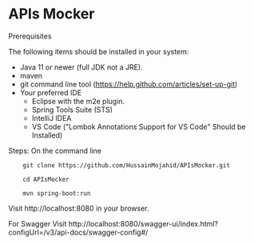 # APIs Mocker

Prerequisites

The following items should be installed in your system:
* Java 11 or newer (full JDK not a JRE).
* maven
* git command line tool (https://help.github.com/articles/set-up-git)
* Your preferred IDE
  * Eclipse with the m2e plugin.
  * Spring Tools Suite (STS)
  * IntelliJ IDEA
  * VS Code ("Lombok Annotations Support for VS Code" Should be Installed)

Steps:
    On the command line
```
    git clone https://github.com/HussainMojahid/APIsMocker.git
```
```
    cd APIsMocker
```
```
    mvn spring-boot:run
```
   

Visit http://localhost:8080 in your browser.

For Swagger Visit
http://localhost:8080/swagger-ui/index.html?configUrl=/v3/api-docs/swagger-config#/
